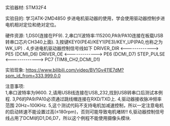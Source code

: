 实验器材:
	STM32F4
	
实验目的:
	学习ATK-2MD4850 步进电机驱动器的使用，学会使用驱动器控制步进电机相对定位和绝对定位。
	
硬件资源:
	1,DS0(连接在PF9).
	2,串口1(波特率:115200,PA9/PA10连接在板载USB转串口芯片CH340上面).
	3,按键KEY0(PE4)/KEY1(PE3)/KEY_UP(PA0,也称之为WK_UP) .
	4,步进电机驱动器控制信号线如下
		DRIVER_DIR <-------------> PE5 (DCMI_D6)
		DRIVER_OE  <-------------> PE6 (DCMI_D7)
		STEP_PULSE <-------------> PC7 (TIM8_CH2,DCMI_D1)
	
实验现象:
	https://www.bilibili.com/video/BV1Gv411E7dM?spm_id_from=333.999.0.0
	
注意事项: 		
	1,串口波特率为9600.
	2,请用USB线连接在USB_232,找到USB转串口后测试本例程.
	3,P6的PA9/PA10必须通过跳线帽连接在RXD/TXD上. 
	4,驱动器接收脉冲频率范围 20Hz~100KHz.
	5,这个测试代码不支持电机加减速控制，所以一定注意电机的启动转速不能设置过高(≤180rpm)，否则可能导致电机堵转!!
	6,驱动器控制信号线占用了DCMI的D1,D6,D7，所以这个例程不能使用摄像头模块.
